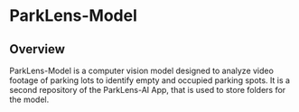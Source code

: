 # ParkLens-Model

## Overview
ParkLens-Model is a computer vision model designed to analyze video footage of parking lots to identify empty and occupied parking spots. It is a second repository of the ParkLens-AI App, that is used to store folders for the model. 
